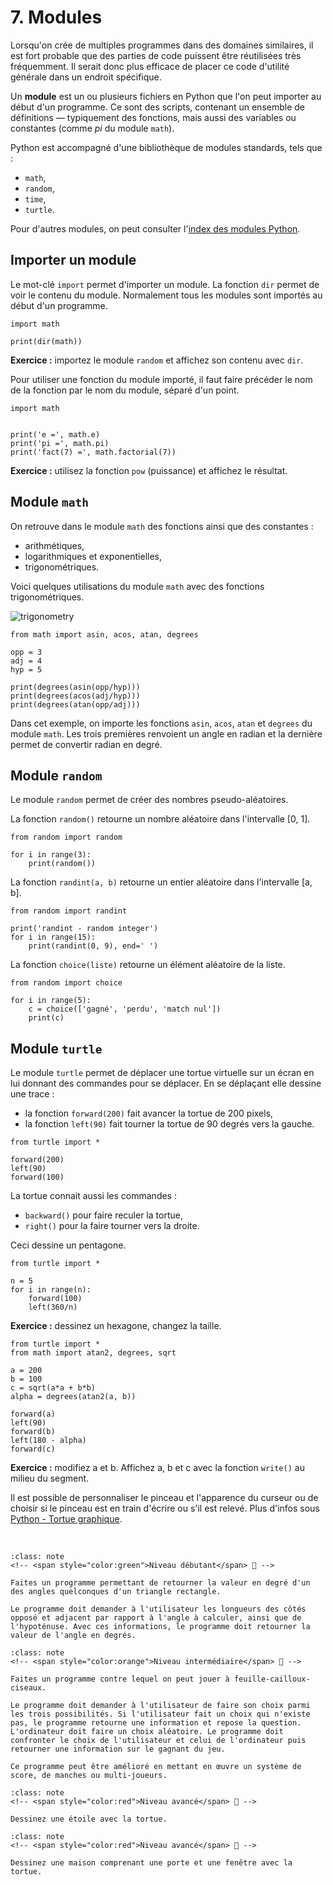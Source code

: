 # 7. Modules

Lorsqu'on crée de multiples programmes dans des domaines similaires, il est fort probable que des parties de code puissent être réutilisées très fréquemment. Il serait donc plus efficace de placer ce code d'utilité générale dans un endroit spécifique.

Un **module** est un ou plusieurs fichiers en Python que l'on peut importer au début d'un programme.
Ce sont des scripts, contenant un ensemble de définitions — typiquement des fonctions, mais aussi des variables ou constantes (comme *pi* du module `math`).

Python est accompagné d'une bibliothèque de modules standards, tels que :

- `math`,
- `random`,
- `time`,
- `turtle`.

Pour d'autres modules, on peut consulter l'[index des modules Python](https://docs.python.org/3/py-modindex.html).

## Importer un module

Le mot-clé `import` permet d'importer un module. La fonction `dir` permet de voir le contenu du module.
Normalement tous les modules sont importés au début d'un programme.

```{codeplay}
import math

print(dir(math))
````

**Exercice :** importez le module `random` et affichez son contenu avec `dir`.

Pour utiliser une fonction du module importé, il faut faire précéder le nom de la fonction par le nom du module, séparé d'un point.

```{codeplay}
import math


print('e =', math.e)
print('pi =', math.pi)
print('fact(7) =', math.factorial(7))
````

**Exercice :** utilisez la fonction `pow` (puissance) et affichez le résultat.

## Module `math`

On retrouve dans le module `math` des fonctions ainsi que des constantes :

- arithmétiques,
- logarithmiques et exponentielles,
- trigonométriques.

Voici quelques utilisations du module `math` avec des fonctions trigonométriques.

![trigonometry](trigo.gif)

```{codeplay}
from math import asin, acos, atan, degrees

opp = 3
adj = 4
hyp = 5

print(degrees(asin(opp/hyp)))
print(degrees(acos(adj/hyp)))
print(degrees(atan(opp/adj)))
```

Dans cet exemple, on importe les fonctions `asin`, `acos`, `atan` et `degrees` du module `math`. Les trois premières renvoient un angle en radian et la dernière permet de convertir radian en degré.

## Module `random`

Le module `random` permet de créer des nombres pseudo-aléatoires.

La fonction `random()` retourne un nombre aléatoire dans l'intervalle [0, 1].

```{codeplay}
from random import random
    
for i in range(3):
    print(random())
```

La fonction `randint(a, b)` retourne un entier aléatoire dans l'intervalle [a, b].

```{codeplay}
from random import randint
    
print('randint - random integer')
for i in range(15):
    print(randint(0, 9), end=' ')
```

La fonction `choice(liste)` retourne un élément aléatoire de la liste.

```{codeplay}
from random import choice

for i in range(5):
    c = choice(['gagné', 'perdu', 'match nul'])
    print(c)
```

## Module `turtle`

Le module `turtle` permet de déplacer une tortue virtuelle sur un écran en lui donnant des commandes pour se déplacer.
En se déplaçant elle dessine une trace :

- la fonction `forward(200)` fait avancer la tortue de 200 pixels,
- la fonction `left(90)` fait tourner la tortue de 90 degrés vers la gauche.

```{codeplay}
from turtle import *

forward(200)
left(90)
forward(100)
```

La tortue connait aussi les commandes :

- `backward()` pour faire reculer la tortue,
- `right()` pour la faire tourner vers la droite.


Ceci dessine un pentagone.

```{codeplay}
from turtle import *

n = 5
for i in range(n):
    forward(100)
    left(360/n) 
```

**Exercice :** dessinez un hexagone, changez la taille.

```{codeplay}
from turtle import *
from math import atan2, degrees, sqrt

a = 200
b = 100
c = sqrt(a*a + b*b)
alpha = degrees(atan2(a, b))

forward(a)
left(90)
forward(b)
left(180 - alpha)
forward(c)
```

**Exercice :** modifiez a et b. Affichez a, b et c avec la fonction `write()` au milieu du segment.

Il est possible de personnaliser le pinceau et l'apparence du curseur ou de choisir si le pinceau est en train d'écrire ou s'il est relevé.
Plus d'infos sous [Python - Tortue graphique](https://docs.python.org/fr/3/library/turtle.html#module-turtle).


<br>

````{admonition} Exercice 1 : Pythagore (toujours...) 🔌
:class: note
<!-- <span style="color:green">Niveau débutant</span> 🔌 -->

Faites un programme permettant de retourner la valeur en degré d'un des angles quelconques d'un triangle rectangle.

Le programme doit demander à l'utilisateur les longueurs des côtés opposé et adjacent par rapport à l'angle à calculer, ainsi que de l'hypoténuse. Avec ces informations, le programme doit retourner la valeur de l'angle en degrés.
```` 

````{admonition} Exercice 2 : jeu 🔌
:class: note
<!-- <span style="color:orange">Niveau intermédiaire</span> 🔌 -->

Faites un programme contre lequel on peut jouer à feuille-cailloux-ciseaux.

Le programme doit demander à l'utilisateur de faire son choix parmi les trois possibilités. Si l'utilisateur fait un choix qui n'existe pas, le programme retourne une information et repose la question. L'ordinateur doit faire un choix aléatoire. Le programme doit confronter le choix de l'utilisateur et celui de l'ordinateur puis retourner une information sur le gagnant du jeu.

Ce programme peut être amélioré en mettant en œuvre un système de score, de manches ou multi-joueurs.
```` 

````{admonition} Exercice 3 : étoile 🔌
:class: note
<!-- <span style="color:red">Niveau avancé</span> 🔌 -->

Dessinez une étoile avec la tortue.
````

````{admonition} Exercice 4 : maison 🔌
:class: note
<!-- <span style="color:red">Niveau avancé</span> 🔌 -->

Dessinez une maison comprenant une porte et une fenêtre avec la tortue.
```` 




